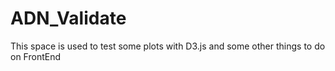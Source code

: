 # ADN_Validate
This space is used to test some plots with D3.js and some other things to do on FrontEnd
